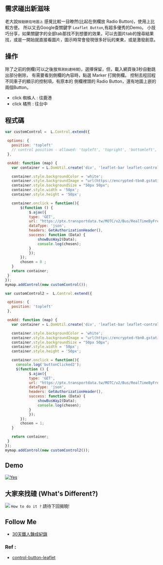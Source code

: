 ## 需求碰出新滋味

老大說`按鈕嵌在地圖上` 感覺比較一目暸然(比起在側欄放 Radio Button)，使用上比較方便。
所以又去Google查關鍵字 `Leaflet Button`,有超多優秀的Demo。
小技巧分享，如果關鍵字的全部tab那找不到想要的效果，可以去圖片tab的搜尋結果找，或是一開始就直接看圖片，圖示時常會發現很多好玩的東東，或是激發創意。

## 操作
除了之前的側欄(可以之後放`預測到達時間`)，選擇保留，但，載入網頁後3秒自動跳出部分刪除，
有需要看到側欄的內容時，點選 Marker 打開側欄。
控制去程回程不同車子的顯示的控制項，有原本的 側欄裡頭的 Radio Button，還有地圖上嵌的兩個Button。
* click 蜘蛛人 : 往鹿港
* click 橘熊   : 往台中

## 程式碼

 ```javascript
 var customControl =  L.Control.extend({

  options: {
    position: 'topleft'
    // control position - allowed: 'topleft', 'topright', 'bottomleft', 'bottomright'
  },

  onAdd: function (map) {
    var container = L.DomUtil.create('div', 'leaflet-bar leaflet-control leaflet-control-custom');

    container.style.backgroundColor = 'white';     
    container.style.backgroundImage = "url(https://encrypted-tbn0.gstatic.com/images?q=tbn:ANd9GcT95yXZFIju_XFA4ecqzwG8d7vAWNfl999A2o4k0W47zfvNnm2Q)";
    container.style.backgroundSize = "50px 50px";
    container.style.width = '50px';
    container.style.height = '50px';

    container.onclick = function(){
        $(function () {
            $.ajax({
            type: 'GET',
            url: "https://ptx.transportdata.tw/MOTC/v2/Bus/RealTimeByFrequency/InterCity/9018?$filter=Direction%20eq%20'0'&$top=150&$format=JSON", 
            dataType: 'json',
            headers: GetAuthorizationHeader(),
            success: function (Data) {
                showBusWay2(Data);
                console.log(chosen);
            }
            }); 
        });
        chosen = 0 ;
    }
    return container;
  }
});
mymap.addControl(new customControl());

var customControl2 =  L.Control.extend({

  options: {
    position: 'topleft'
  },

  onAdd: function (map) {
    var container = L.DomUtil.create('div', 'leaflet-bar leaflet-control leaflet-control-custom');

    container.style.backgroundColor = 'white';     
    container.style.backgroundImage = "url(https://encrypted-tbn0.gstatic.com/images?q=tbn:ANd9GcQHNloKSe3JGtdvBRCZiRpZezNE72PpJ5sozYrje78sZhFPYsn-fg)";
    container.style.backgroundSize = "50px 50px";
    container.style.width = '50px';
    container.style.height = '50px';

    container.onclick = function(){  
      console.log('buttonClicked2');
      $(function () {
            $.ajax({
            type: 'GET',
            url: "https://ptx.transportdata.tw/MOTC/v2/Bus/RealTimeByFrequency/InterCity/9018?$filter=Direction%20eq%20'1'&$top=150&$format=JSON", 
            dataType: 'json',
            headers: GetAuthorizationHeader(),
            success: function (Data) {
                showBusWay2(Data);
                console.log(chosen);
            }
            }); 
        });
        chosen = 1;
    }

    return container;
  }
});
mymap.addControl(new customControl2());
 ```
## Demo
[![Yes](https://img.youtube.com/vi/3j68xnmoPu0/0.jpg)](https://www.youtube.com/watch?v=3j68xnmoPu0)
## 大家來找碴 (What's Different?)
![](https://i.imgur.com/EwIHXvy.jpg)
`How to do it ?`
請待下回揭曉!
## Follow Me
* [30天鐵人鍊成紀錄](https://github.com/goish135/IT_ironman/tree/master/Day7)
### Ref :
* [control-button-leaflet](http://www.coffeegnome.net/control-button-leaflet/)


